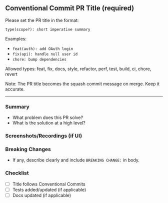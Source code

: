 ## Conventional Commit PR Title (required)

Please set the PR title in the format:

`type(scope?): short imperative summary`

Examples:
- `feat(auth): add OAuth login`
- `fix(api): handle null user id`
- `chore: bump dependencies`

Allowed types: feat, fix, docs, style, refactor, perf, test, build, ci, chore, revert

Note: The PR title becomes the squash commit message on merge. Keep it accurate.

---

### Summary
- What problem does this PR solve?
- What is the solution at a high level?

### Screenshots/Recordings (if UI)

### Breaking Changes
- If any, describe clearly and include `BREAKING CHANGE:` in body.

### Checklist
- [ ] Title follows Conventional Commits
- [ ] Tests added/updated (if applicable)
- [ ] Docs updated (if applicable)
